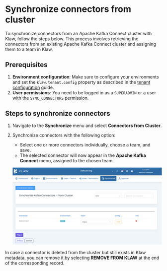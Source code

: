 # Synchronize connectors from cluster

To synchronize connectors from an Apache Kafka Connect cluster with
Klaw, follow the steps below. This process involves retrieving the
connectors from an existing Apache Kafka Connect cluster and assigning
them to a team in Klaw.

## Prerequisites

1. **Environment configuration**: Make sure to configure your environments and set the `klaw.tenant.config` property as
   described in the [tenant configuration](tenant-config.md) guide.
2. **User permissions**: You need to be logged in as a `SUPERADMIN` or a user with the `SYNC_CONNECTORS` permission.

## Steps to synchronize connectors

1. Navigate to the **Synchronize** menu and select **Connectors from Cluster**.

2. Synchronize connectors with the following option:

   - Select one or more connectors individually, choose a team, and
     save.
   - The selected connector will now appear in the **Apache Kafka
     Connect** menu, assigned to the chosen team.

   ![image](../../../static/images/sync/SyncConnectorsFromCluster.png)

<!-- vale off -->

In case a connector is deleted from the cluster but still exists in Klaw metadata, you can remove it by selecting **REMOVE FROM KLAW** at the end of the corresponding record.

<!-- vale on -->
